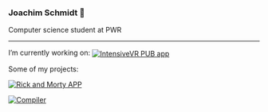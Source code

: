 ### Joachim Schmidt 👋

Computer science student at PWR

---

I’m currently working on: [<img align=center alt="IntensiveVR PUB app" src="https://github-readme-stats.vercel.app/api/pin/?username=intensivevr-pub&repo=intensivevr-pub-app&theme=dark&hide_border=true"/>](https://github.com/intensivevr-pub/intensivevr-pub-app)

Some of my projects:

[<img align=center alt="Rick and Morty APP" src="https://github-readme-stats.vercel.app/api/pin/?username=joachimschmidt&repo=rick-and-morty-app&theme=dark&hide_border=true"/>](https://github.com/joachimschmidt/rick-and-morty-app)

[<img align=center alt="Compiler" src="https://github-readme-stats.vercel.app/api/pin/?username=joachimschmidt&repo=compiler&theme=dark&hide_border=true"/>](https://github.com/joachimschmidt/compiler)



<!--
**joachimschmidt/joachimschmidt** is a ✨ _special_ ✨ repository because its `README.md` (this file) appears on your GitHub profile.

Here are some ideas to get you started:

- 🔭 I’m currently working on ...
- 🌱 I’m currently learning ...
- 👯 I’m looking to collaborate on ...
- 🤔 I’m looking for help with ...
- 💬 Ask me about ...
- 📫 How to reach me: ...
- 😄 Pronouns: ...
- ⚡ Fun fact: ...
-->

